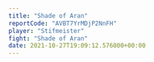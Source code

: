 ```yaml
---
title: "Shade of Aran"
reportCode: "AVBT7YrMDjP2NnFH"
player: "Stifmeister"
fight: "Shade of Aran"
date: 2021-10-27T19:09:12.576000+00:00
---
```

